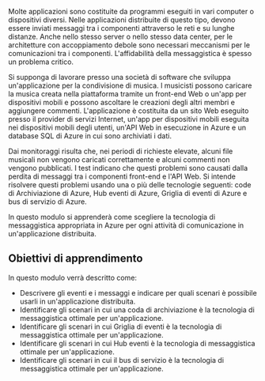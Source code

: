 Molte applicazioni sono costituite da programmi eseguiti in vari computer o dispositivi diversi. Nelle applicazioni distribuite di questo tipo, devono essere inviati messaggi tra i componenti attraverso le reti e su lunghe distanze. Anche nello stesso server o nello stesso data center, per le architetture con accoppiamento debole sono necessari meccanismi per le comunicazioni tra i componenti. L'affidabilità della messaggistica è spesso un problema critico.

Si supponga di lavorare presso una società di software che sviluppa un'applicazione per la condivisione di musica. I musicisti possono caricare la musica creata nella piattaforma tramite un front-end Web o un'app per dispositivi mobili e possono ascoltare le creazioni degli altri membri e aggiungere commenti. L'applicazione è costituita da un sito Web eseguito presso il provider di servizi Internet, un'app per dispositivi mobili eseguita nei dispositivi mobili degli utenti, un'API Web in esecuzione in Azure e un database SQL di Azure in cui sono archiviati i dati.

Dai monitoraggi risulta che, nei periodi di richieste elevate, alcuni file musicali non vengono caricati correttamente e alcuni commenti non vengono pubblicati. I test indicano che questi problemi sono causati dalla perdita di messaggi tra i componenti front-end e l'API Web. Si intende risolvere questi problemi usando una o più delle tecnologie seguenti: code di Archiviazione di Azure, Hub eventi di Azure, Griglia di eventi di Azure e bus di servizio di Azure.

In questo modulo si apprenderà come scegliere la tecnologia di messaggistica appropriata in Azure per ogni attività di comunicazione in un'applicazione distribuita.

## <a name="learning-objectives"></a>Obiettivi di apprendimento
In questo modulo verrà descritto come:

- Descrivere gli eventi e i messaggi e indicare per quali scenari è possibile usarli in un'applicazione distribuita.
- Identificare gli scenari in cui una coda di archiviazione è la tecnologia di messaggistica ottimale per un'applicazione.
- Identificare gli scenari in cui Griglia di eventi è la tecnologia di messaggistica ottimale per un'applicazione.
- Identificare gli scenari in cui Hub eventi è la tecnologia di messaggistica ottimale per un'applicazione.
- Identificare gli scenari in cui il bus di servizio è la tecnologia di messaggistica ottimale per un'applicazione.
